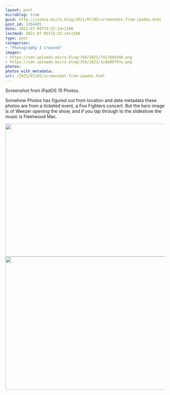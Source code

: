 ```yaml
---
layout: post
microblog: true
guid: http://joshua.micro.blog/2021/07/05/screenshot-from-ipados.html
post_id: 1354485
date: 2021-07-05T15:22:14+1100
lastmod: 2021-07-05T15:22:14+1100
type: post
categories:
- "Photography I Created"
images:
- https://cdn.uploads.micro.blog/359/2021/7417d4d340.png
- https://cdn.uploads.micro.blog/359/2021/1c0dd0f97a.png
photos:
photos_with_metadata:
url: /2021/07/05/screenshot-from-ipados.html
---
```

Screenshot from iPadOS 15 Photos.

Somehow Photos has figured out from location and date metadata these photos are from a ticketed event, a Foo Fighters concert. But the hero image is of Weezer opening the show, and if you tap through to the slideshow the music is Fleetwood Mac.

<img src="uploads/2021/7417d4d340.png" width="600" height="419" alt="" /><img src="uploads/2021/1c0dd0f97a.png" width="600" height="419" alt="" />

